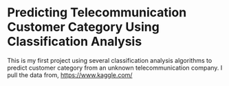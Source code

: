 # Predicting Telecommunication Customer Category Using Classification Analysis
This is my first project using several classification analysis algorithms to predict customer category from an unknown telecommunication company. I pull the data from, https://www.kaggle.com/
